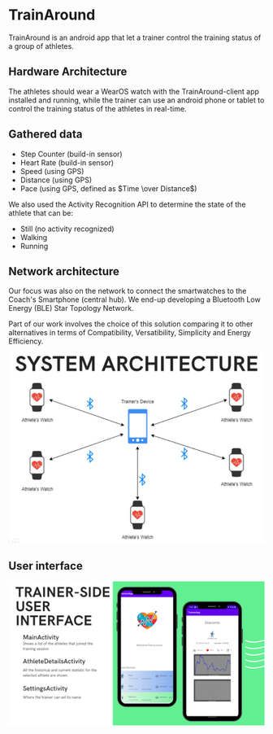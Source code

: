 # TrainAround

TrainAround is an android app that let a trainer control the training status of a group of athletes.

## Hardware Architecture

The athletes should wear a WearOS watch with the TrainAround-client app installed and running, while the trainer can use an android phone or tablet to control the training status of the athletes in real-time.

## Gathered data

- Step Counter (build-in sensor)
- Heart Rate (build-in sensor)
- Speed (using GPS)
- Distance (using GPS)
- Pace (using GPS, defined as $Time \over Distance$)

We also used the Activity Recognition API to determine the state of the athlete that can be:

- Still (no activity recognized)
- Walking
- Running

## Network architecture

Our focus was also on the network to connect the smartwatches to the Coach's Smartphone (central hub). We end-up developing a Bluetooth Low Energy (BLE) Star Topology Network. 

Part of our work involves the choice of this solution comparing it to other alternatives in terms of Compatibility, Versatibility, Simplicity and Energy Efficiency.

![network architecture](_images/startopology_network.png)

## User interface

![user interface](_images/user_interface.png)

